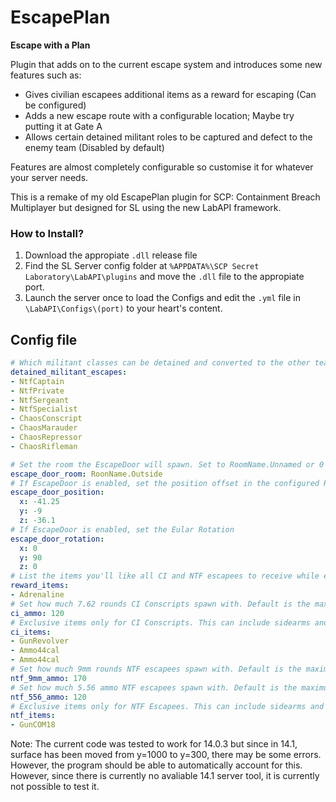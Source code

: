 # EscapePlan
**Escape with a Plan**

Plugin that adds on to the current escape system and introduces some new features such as:
- Gives civilian escapees additional items as a reward for escaping (Can be configured)
- Adds a new escape route with a configurable location; Maybe try putting it at Gate A
- Allows certain detained militant roles to be captured and defect to the enemy team (Disabled by default)

Features are almost completely configurable so customise it for whatever your server needs.

This is a remake of my old EscapePlan plugin for SCP: Containment Breach Multiplayer but designed for SL using the new LabAPI framework.

### How to Install?
1. Download the appropiate `.dll` release file
2. Find the SL Server config folder at `%APPDATA%\SCP Secret Laboratory\LabAPI\plugins` and move the `.dll` file to the appropiate port. 
3. Launch the server once to load the Configs and edit the `.yml` file in `\LabAPI\Configs\(port)` to your heart's content.

## Config file

```yml
# Which militant classes can be detained and converted to the other team. Leave empty for none (Disabled by default)
detained_militant_escapes:
- NtfCaptain
- NtfPrivate
- NtfSergeant
- NtfSpecialist
- ChaosConscript
- ChaosMarauder
- ChaosRepressor
- ChaosRifleman

# Set the room the EscapeDoor will spawn. Set to RoomName.Unnamed or 0 to disable secondary escape route
escape_door_room: RoonName.Outside
# If EscapeDoor is enabled, set the position offset in the configured Room
escape_door_position:
  x: -41.25
  y: -9
  z: -36.1
# If EscapeDoor is enabled, set the Eular Rotation
escape_door_rotation:
  x: 0
  y: 90
  z: 0
# List the items you'll like all CI and NTF escapees to receive while escaping. Ammunition can be added but unless its not an option, you should use set ammo for the specific class. Armour is currently not supported (Trying so will spawn the player with two armour items)
reward_items:
- Adrenaline
# Set how much 7.62 rounds CI Conscripts spawn with. Default is the maximum amount combat armour can carry
ci_ammo: 120
# Exclusive items only for CI Conscripts. This can include sidearms and ammunition
ci_items:
- GunRevolver
- Ammo44cal
- Ammo44cal
# Set how much 9mm rounds NTF escapees spawn with. Default is the maximum amount combat armour can carry
ntf_9mm_ammo: 170
# Set how much 5.56 ammo NTF escapees spawn with. Default is the maximum amount combat armour can carry
ntf_556_ammo: 120
# Exclusive items only for NTF Escapees. This can include sidearms and ammunition
ntf_items:
- GunCOM18
```

Note:
The current code was tested to work for 14.0.3 but since in 14.1, surface has been moved from y=1000 to y=300, there may be some errors. However, the program should be able to automatically account for this.
However, since there is currently no avaliable 14.1 server tool, it is currently not possible to test it.
